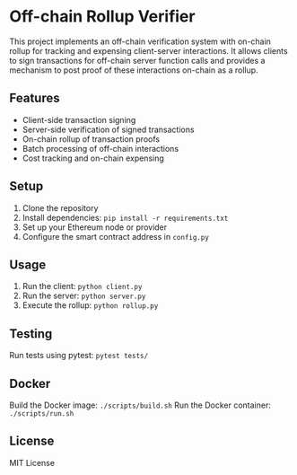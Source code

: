 
# Off-chain Rollup Verifier

This project implements an off-chain verification system with on-chain rollup for tracking and expensing client-server interactions. It allows clients to sign transactions for off-chain server function calls and provides a mechanism to post proof of these interactions on-chain as a rollup.

## Features

- Client-side transaction signing
- Server-side verification of signed transactions
- On-chain rollup of transaction proofs
- Batch processing of off-chain interactions
- Cost tracking and on-chain expensing

## Setup

1. Clone the repository
2. Install dependencies: `pip install -r requirements.txt`
3. Set up your Ethereum node or provider
4. Configure the smart contract address in `config.py`

## Usage

1. Run the client: `python client.py`
2. Run the server: `python server.py`
3. Execute the rollup: `python rollup.py`

## Testing

Run tests using pytest: `pytest tests/`

## Docker

Build the Docker image: `./scripts/build.sh`
Run the Docker container: `./scripts/run.sh`

## License

MIT License
